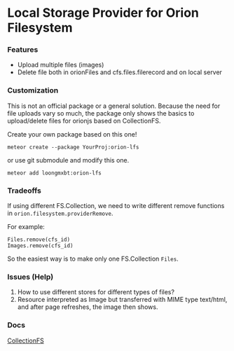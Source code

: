 # Local Storage Provider for Orion Filesystem

### Features

* Upload multiple files (images)
* Delete file both in orionFiles and cfs.files.filerecord and on local server 

### Customization

This is not an official package or a general solution. Because the need for file uploads vary so much, the package only shows the basics to upload/delete files for orionjs based on CollectionFS.

Create your own package based on this one!

```
meteor create --package YourProj:orion-lfs
```
or use git submodule and modify this one.
```
meteor add loongmxbt:orion-lfs
```

### Tradeoffs

If using different FS.Collection, we need to write different remove functions in `orion.filesystem.providerRemove`.

For example:
```
Files.remove(cfs_id)
Images.remove(cfs_id)
```

So the easiest way is to make only one FS.Collection `Files`.

### Issues (Help)
1. How to use different stores for different types of files?
2. Resource interpreted as Image but transferred with MIME type text/html, 
and after page refreshes, the image then shows.

### Docs
[CollectionFS](https://github.com/CollectionFS/Meteor-CollectionFS)